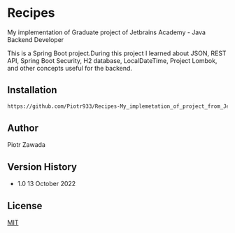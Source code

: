 # Recipes

My implementation of Graduate project of Jetbrains Academy - Java Backend Developer

This is a Spring Boot project.During this project I learned about JSON, REST API, Spring Boot Security,
H2 database, LocalDateTime, Project Lombok, and other concepts useful for the backend.

## Installation
```bash
https://github.com/Piotr933/Recipes-My_implemetation_of_project_from_Jetbrains_Academy.git

```
## Author
Piotr Zawada
## Version History

* 1.0  13 October 2022
   
## License
[MIT](https://choosealicense.com/licenses/mit/)

